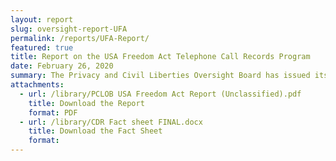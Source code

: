 ```yaml
---
layout: report
slug: oversight-report-UFA
permalink: /reports/UFA-Report/
featured: true
title: Report on the USA Freedom Act Telephone Call Records Program
date: February 26, 2020
summary: The Privacy and Civil Liberties Oversight Board has issued its oversight report on the government’s operation of the call detail records (CDR) program under the USA Freedom Act.   
attachments:
  - url: /library/PCLOB USA Freedom Act Report (Unclassified).pdf
    title: Download the Report
    format: PDF
  - url: /library/CDR Fact sheet FINAL.docx
    title: Download the Fact Sheet
    format:
---
```

